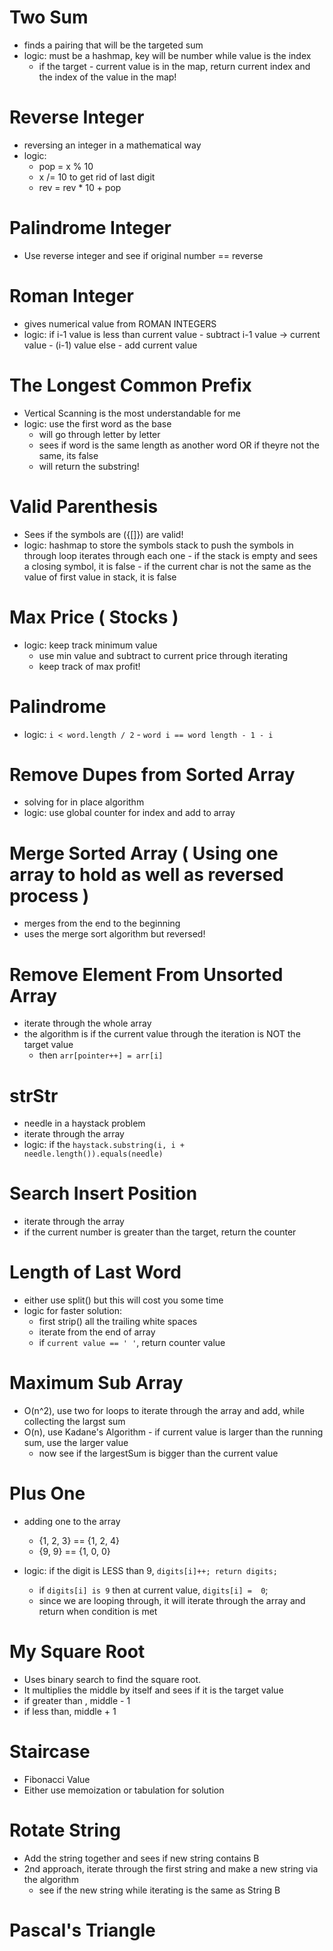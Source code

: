 # Two Sum

- finds a pairing that will be the targeted sum
- logic: must be a hashmap, key will be number while value is the index
    - if the target - current value is in the map, return current index and the index of the value in the map!
    
# Reverse Integer

- reversing an integer in a mathematical way
- logic:
    - pop = x % 10
    - x /= 10 to get rid of last digit  
    - rev = rev * 10 + pop
    
# Palindrome Integer

- Use reverse integer and see if original number == reverse

# Roman Integer

- gives numerical value from ROMAN INTEGERS
- logic: if i-1 value is less than current value
            - subtract i-1 value -> current value - (i-1) value
         else 
            - add current value
  
# The Longest Common Prefix

- Vertical Scanning is the most understandable for me
- logic: use the first word as the base
    - will go through letter by letter
    - sees if word is the same length as another word OR if theyre not the same, its false
    - will return the substring!
    
# Valid Parenthesis

- Sees if the symbols are ({[]}) are valid!
- logic: hashmap to store the symbols
         stack to push the symbols in through loop
         iterates through each one
            - if the stack is empty and sees a closing symbol, it is false
            - if the current char is not the same as the value of first value in stack, it is false
  
# Max Price ( Stocks )

- logic: keep track minimum value
    - use min value and subtract to current price through iterating
    - keep track of max profit!
    
# Palindrome

- logic: `i < word.length / 2`
        - `word i == word length - 1 - i`
  
# Remove Dupes from Sorted Array

- solving for in place algorithm
- logic: use global counter for index and add to array

# Merge Sorted Array ( Using one array to hold as well as reversed process )

- merges from the end to the beginning
- uses the merge sort algorithm but reversed!

# Remove Element From Unsorted Array

- iterate through the whole array
- the algorithm is if the current value through the iteration is NOT the target value
    - then `arr[pointer++] = arr[i]`
    
# strStr

- needle in a haystack problem
- iterate through the array
- logic: if the `haystack.substring(i, i + needle.length()).equals(needle)`

# Search Insert Position

- iterate through the array
- if the current number is greater than the target, return the counter

# Length of Last Word

- either use split() but this will cost you some time
- logic for faster solution: 
    - first strip() all the trailing white spaces
    - iterate from the end of array
    - if `current value == ' '`, return counter value
    
# Maximum Sub Array

- O(n^2), use two for loops to iterate through the array and add, while collecting the largst sum
- O(n), use Kadane's Algorithm - if current value is larger than the running sum, use the larger value
    - now see if the largestSum is bigger than the current value
    
# Plus One

- adding one to the array 
    - {1, 2, 3} == {1, 2, 4}
    - {9, 9}    == {1, 0, 0}
    
- logic: if the digit is LESS than 9, `digits[i]++; return digits;`
    - if `digits[i] is 9` then at current value, `digits[i] =  0`;
    - since we are looping through, it will iterate through the array and return when condition is met
    
# My Square Root

- Uses binary search to find the square root.
- It multiplies the middle by itself and sees if it is the target value
- if greater than , middle - 1
- if less than,     middle + 1

# Staircase

- Fibonacci Value
- Either use memoization or tabulation for solution

# Rotate String

- Add the string together and sees if new string contains B
- 2nd approach, iterate through the first string and make a new string via the algorithm
    - see if the new string while iterating is the same as String B
    
# Pascal's Triangle



